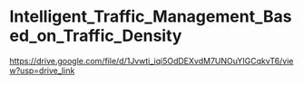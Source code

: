 # Intelligent_Traffic_Management_Based_on_Traffic_Density

https://drive.google.com/file/d/1Jvwti_iqi5OdDEXvdM7UNOuYIGCqkvT6/view?usp=drive_link

